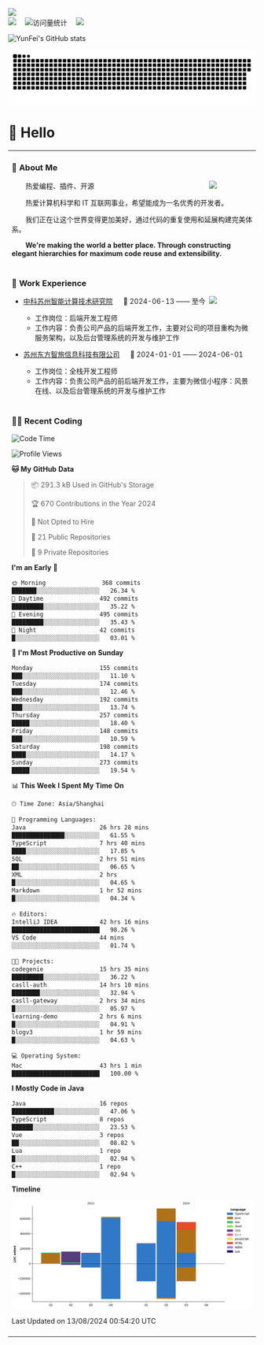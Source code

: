   <!-- dynamic typing effect 动态打字效果 -->
  <div>
    <a href="http://yunfei.plus">
      <img src="https://readme-typing-svg.demolab.com?font=Fira+Code&pause=1000&width=435&lines=console.log(%22Hello%2C%20World%22);祝您今天愉快!&center=true&size=27" />
    </a>
  </div>

  <div>
    <a href="http://yunfei.plus/"><img src="https://img.shields.io/badge/Website-博客-8c36db" /></a>&emsp;
    <!-- visitor -->
    <img src="https://komarev.com/ghpvc/?username=yunfeidog&label=Views&color=orange&style=flat" alt="访问量统计" />&emsp;
    <!-- wakatime -->    
    <a href="https://wakatime.com/@yunfeidog"><img src="https://wakatime.com/badge/user/42d0678c-368b-448b-9a77-5d21c5b55352.svg" /></a>
  </div>

![YunFei's GitHub stats](https://github-readme-stats.vercel.app/api?username=yunfeidog)

![snake](./dist/github-contribution-grid-snake.svg)

#  🙋 Hello

<table>


<tr><td>

### 🤺 About Me

<img align="right" width="88" src="https://cdn.jsdelivr.net/gh/yunfeidog/yunfeidog/assets/images/jobs.png" />

<p>&emsp;&emsp;热爱编程、插件、开源</p>
<p>&emsp;&emsp;热爱计算机科学和 IT 互联网事业，希望能成为一名优秀的开发者。</p>
<p>&emsp;&emsp;我们正在让这个世界变得更加美好，通过代码的重复使用和延展构建完美体系。</p>
<p>&emsp;&emsp;<strong>We're making the world a better place. Through constructing elegant hierarchies for maximum code reuse and extensibility.</strong></p>

</td></tr> 

<tr><td>

### 🏢 Work Experience

<img align="right" width="88" src="https://cdn.jsdelivr.net/gh/yunfeidog/yunfeidog/assets/images/yuanze.png" />

- [中科苏州智能计算技术研究院](http://iict.ac.cn/sy) &emsp; 📌 2024-06-13 —— 至今

  - 工作岗位：后端开发工程师
  - 工作内容：负责公司产品的后端开发工作，主要对公司的项目重构为微服务架构，以及后台管理系统的开发与维护工作

- [苏州东方智旅信息科技有限公司](http://www.leyoobao.com/) &emsp; 📌 2024-01-01 —— 2024-06-01

    - 工作岗位：全栈开发工程师
    - 工作内容：负责公司产品的前后端开发工作，主要为微信小程序：风景在线、以及后台管理系统的开发与维护工作


</td></tr>

<tr><td>

### 👩‍💻 Recent Coding
<!--START_SECTION:waka-->
![Code Time](http://img.shields.io/badge/Code%20Time-1%2C571%20hrs%2041%20mins-blue)

![Profile Views](http://img.shields.io/badge/Profile%20Views-1-blue)

**🐱 My GitHub Data** 

> 📦 291.3 kB Used in GitHub's Storage 
 > 
> 🏆 670 Contributions in the Year 2024
 > 
> 🚫 Not Opted to Hire
 > 
> 📜 21 Public Repositories 
 > 
> 🔑 9 Private Repositories 
 > 
**I'm an Early 🐤** 

```text
🌞 Morning                368 commits         ███████░░░░░░░░░░░░░░░░░░   26.34 % 
🌆 Daytime                492 commits         █████████░░░░░░░░░░░░░░░░   35.22 % 
🌃 Evening                495 commits         █████████░░░░░░░░░░░░░░░░   35.43 % 
🌙 Night                  42 commits          █░░░░░░░░░░░░░░░░░░░░░░░░   03.01 % 
```
📅 **I'm Most Productive on Sunday** 

```text
Monday                   155 commits         ███░░░░░░░░░░░░░░░░░░░░░░   11.10 % 
Tuesday                  174 commits         ███░░░░░░░░░░░░░░░░░░░░░░   12.46 % 
Wednesday                192 commits         ███░░░░░░░░░░░░░░░░░░░░░░   13.74 % 
Thursday                 257 commits         █████░░░░░░░░░░░░░░░░░░░░   18.40 % 
Friday                   148 commits         ███░░░░░░░░░░░░░░░░░░░░░░   10.59 % 
Saturday                 198 commits         ████░░░░░░░░░░░░░░░░░░░░░   14.17 % 
Sunday                   273 commits         █████░░░░░░░░░░░░░░░░░░░░   19.54 % 
```


📊 **This Week I Spent My Time On** 

```text
🕑︎ Time Zone: Asia/Shanghai

💬 Programming Languages: 
Java                     26 hrs 28 mins      ███████████████░░░░░░░░░░   61.55 % 
TypeScript               7 hrs 40 mins       ████░░░░░░░░░░░░░░░░░░░░░   17.85 % 
SQL                      2 hrs 51 mins       ██░░░░░░░░░░░░░░░░░░░░░░░   06.65 % 
XML                      2 hrs               █░░░░░░░░░░░░░░░░░░░░░░░░   04.65 % 
Markdown                 1 hr 52 mins        █░░░░░░░░░░░░░░░░░░░░░░░░   04.34 % 

🔥 Editors: 
IntelliJ IDEA            42 hrs 16 mins      █████████████████████████   98.26 % 
VS Code                  44 mins             ░░░░░░░░░░░░░░░░░░░░░░░░░   01.74 % 

🐱‍💻 Projects: 
codegenie                15 hrs 35 mins      █████████░░░░░░░░░░░░░░░░   36.22 % 
casll-auth               14 hrs 10 mins      ████████░░░░░░░░░░░░░░░░░   32.94 % 
casll-gateway            2 hrs 34 mins       █░░░░░░░░░░░░░░░░░░░░░░░░   05.97 % 
learning-demo            2 hrs 6 mins        █░░░░░░░░░░░░░░░░░░░░░░░░   04.91 % 
blogv3                   1 hr 59 mins        █░░░░░░░░░░░░░░░░░░░░░░░░   04.63 % 

💻 Operating System: 
Mac                      43 hrs 1 min        █████████████████████████   100.00 % 
```

**I Mostly Code in Java** 

```text
Java                     16 repos            ████████████░░░░░░░░░░░░░   47.06 % 
TypeScript               8 repos             ██████░░░░░░░░░░░░░░░░░░░   23.53 % 
Vue                      3 repos             ██░░░░░░░░░░░░░░░░░░░░░░░   08.82 % 
Lua                      1 repo              █░░░░░░░░░░░░░░░░░░░░░░░░   02.94 % 
C++                      1 repo              █░░░░░░░░░░░░░░░░░░░░░░░░   02.94 % 
```



**Timeline**

![Lines of Code chart](https://raw.githubusercontent.com/yunfeidog/yunfeidog/main/assets/bar_graph.png)


 Last Updated on 13/08/2024 00:54:20 UTC
<!--END_SECTION:waka-->

</td></tr>




<tr><td>

